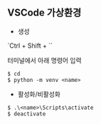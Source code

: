 ## VSCode 가상환경

- 생성 <br/>

`Ctrl + Shift + ``

터미널에서 아래 명령어 입력

```
$ cd
$ python -m venv <name>
```

- 활성화/비활성화
```
$ .\<name>\Scripts\activate
$ deactivate
```
